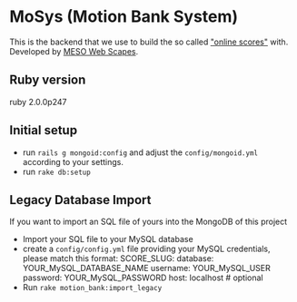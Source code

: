 MoSys (Motion Bank System)
==========================

This is the backend that we use to build the so called ["online scores"](http://scores.motionbank.org/) with.
Developed by [MESO Web Scapes](http://www.meso.net/web%20scapes).

## Ruby version
ruby 2.0.0p247

## Initial setup
* run `rails g mongoid:config` and adjust the `config/mongoid.yml` according to
  your settings.
* run `rake db:setup`

## Legacy Database Import
If you want to import an SQL file of yours into the MongoDB of this project
* Import your SQL file to your MySQL database
* create a `config/config.yml` file providing your MySQL credentials,
  please match this format:
      SCORE_SLUG:
        database: YOUR_MySQL_DATABASE_NAME
        username: YOUR_MySQL_USER
        password: YOUR_MySQL_PASSWORD
        host: localhost # optional
* Run `rake motion_bank:import_legacy`
